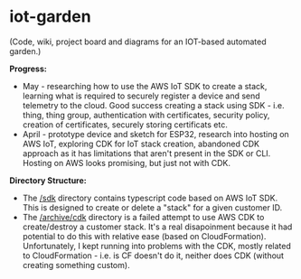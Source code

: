 # iot-garden
(Code, wiki, project board and diagrams for an IOT-based automated garden.)

**Progress:**
* May - researching how to use the AWS IoT SDK to create a stack, learning what is required to securely register a device and send telemetry to the cloud. Good success creating a stack using SDK - i.e. thing, thing group, authentication with certificates, security policy, creation of certificates, securely storing certificats etc.  
* April - prototype device and sketch for ESP32, research into hosting on AWS IoT, exploring CDK for IoT stack creation, abandoned CDK approach as it has limitations that aren't present in the SDK or CLI. Hosting on AWS looks promising, but just not with CDK.

**Directory Structure:**
* The [/sdk](/sdk) directory contains typescript code based on AWS IoT SDK. This is designed to create or delete  a "stack" for a given customer ID.
* The [/archive/cdk](/archive/cdk) directory is a failed attempt to use AWS CDK to create/destroy a customer stack. It's a real disapoinment because it had potential to do this with relative ease (based on CloudFormation). Unfortunately, I kept running into problems with the CDK, mostly related to CloudFormation - i.e. is CF doesn't do it, neither does CDK (without creating something custom).